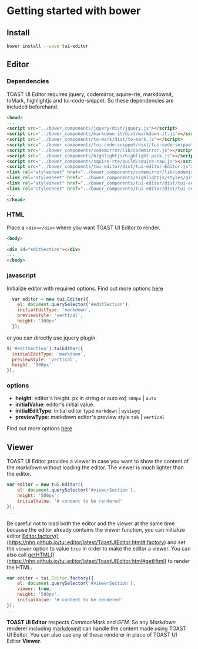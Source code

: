 # Getting started with bower

## Install
```sh
bower install --save tui-editor
```

## Editor
### Dependencies
TOAST UI Editor requires jquery, codemirror, squire-rte, markdownit, toMark, highlightjs and tui-code-snippet.
So these dependencies are included beforehand.
```html
<head>
...
<script src="../bower_components/jquery/dist/jquery.js"></script>
<script src='../bower_components/markdown-it/dist/markdown-it.js'></script>
<script src="../bower_components/to-mark/dist/to-mark.js"></script>
<script src="../bower_components/tui-code-snippet/dist/tui-code-snippet.js"></script>
<script src="../bower_components/codemirror/lib/codemirror.js"></script>
<script src="../bower_components/highlightjs/highlight.pack.js"></script>
<script src="../bower_components/squire-rte/build/squire-raw.js"></script>
<script src="../bower_components/tui-editor/dist/tui-editor-Editor.js"></script>
<link rel="stylesheet" href="../bower_components/codemirror/lib/codemirror.css">
<link rel="stylesheet" href="../bower_components/highlightjs/styles/github.css">
<link rel="stylesheet" href="../bower_components/tui-editor/dist/tui-editor.css">
<link rel="stylesheet" href="../bower_components/tui-editor/dist/tui-editor-contents.css">
...
</head>
```

### HTML
Place a `<div></div>` where you want TOAST UI Editor to render.
```html
<body>
...
<div id="editSection"></div>
...
</body>
```

### javascript
Initialize editor with required options. Find out more options [here](https://nhn.github.io/tui.editor/latest/ToastUIEditor.html#ToastUIEditor)
```javascript
  var editor = new tui.Editor({
    el: document.querySelector('#editSection'),
    initialEditType: 'markdown',
    previewStyle: 'vertical',
    height: '300px'
  });
```
or you can directly use jquery plugin.
```javascript
$('#editSection').tuiEditor({
  initialEditType: 'markdown',
  previewStyle: 'vertical',
  height: '300px'
});
```

### options
* **height**: editor's height. px in string or auto ex) `300px` | `auto`
* **initialValue**: editor's initial value.
* **initialEditType**: initial editor type `markdown` | `wysiwyg`
* **previewType**: markdown editor's preview style `tab` | `vertical`

Find out more options [here](https://nhn.github.io/tui.editor/latest/ToastUIEditor.html#ToastUIEditor)

## Viewer
TOAST UI Editor provides a viewer in case you want to show the content of the *markdown* without loading the editor. The viewer is much lighter than the editor.

```javascript
var editor = new tui.Editor({
    el: document.querySelector('#viewerSection'),
    height: '500px',
    initialValue: '# content to be rendered'
});
...
```

Be careful not to load both the editor and the viewer at the same time because the editor already contains the viewer function, you can initialize editor [Editor.factory()]()(https://nhn.github.io/tui.editor/latest/ToastUIEditor.html#.factory) and set the `viewer` option to value `true` in order to make the editor a viewer. You can also call [getHTML()]()(https://nhn.github.io/tui.editor/latest/ToastUIEditor.html#getHtml) to render the HTML.


```javascript
var editor = tui.Editor.factory({
    el: document.querySelector('#viewerSection'),
    viewer: true,
    height: '500px',
    initialValue: '# content to be rendered'
});
...
```

**TOAST UI Editor** respects *CommonMark* and *GFM*. So any *Markdown* renderer including [markdownit](https://github.com/markdown-it/markdown-it) can handle the content made using TOAST UI Editor. You can also use any of these renderer in place of TOAST UI Editor **Viewer**.
